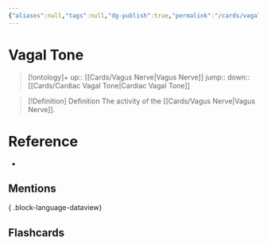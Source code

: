 ```yaml
---
{"aliases":null,"tags":null,"dg-publish":true,"permalink":"/cards/vagal-tone/","dgPassFrontmatter":true}
---
```


# Vagal Tone

> [!ontology]+
> up:: [[Cards/Vagus Nerve\|Vagus Nerve]]
> jump:: 
> down:: [[Cards/Cardiac Vagal Tone\|Cardiac Vagal Tone]]

> [!Definition] Definition
> The activity of the [[Cards/Vagus Nerve\|Vagus Nerve]].

# Reference
- 

## Mentions

{ .block-language-dataview}

## Flashcards

